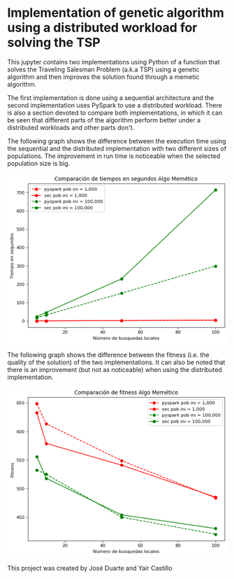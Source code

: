 # Implementation of genetic algorithm using a distributed workload for solving the TSP

This jupyter contains two implementations using Python of a function that solves the Traveling Salesman Problem (a.k.a TSP) using a genetic algorithm and then improves the solution found through a memetic algorithm.

The first implementation is done using a sequential architecture and the second implementation uses PySpark to use a distributed workload. There is also a section devoted to compare both implementations, in which it can be seen that different parts of the algorithm perform better under a distributed workloads and other parts don't. 

The following graph shows the difference between the execution time using the sequential and the distributed implementation with two different sizes of populations. The improvement in run time is noticeable when the selected population size is big.

<p align = "center">
<img  src="./_static/solution_time.png">
</p>

The following graph shows the difference between the fitness (i.e. the quality of the solution) of the two implementations. It can also be noted that there is an improvement (but not as noticeable) when using the distributed implementation.

<p align = "center">
<img  src="./_static/solution_fitness.png">
</p>

This project was created by José Duarte and Yair Castillo
